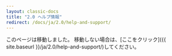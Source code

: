 ```yaml
---
layout: classic-docs
title: "2.0 ヘルプ情報"
redirect: /docs/ja/2.0/help-and-support/
---
```


このページは移動しました。 移動しない場合は、[ここをクリック]({{ site.baseurl }}/ja/2.0/help-and-support/)してください。
